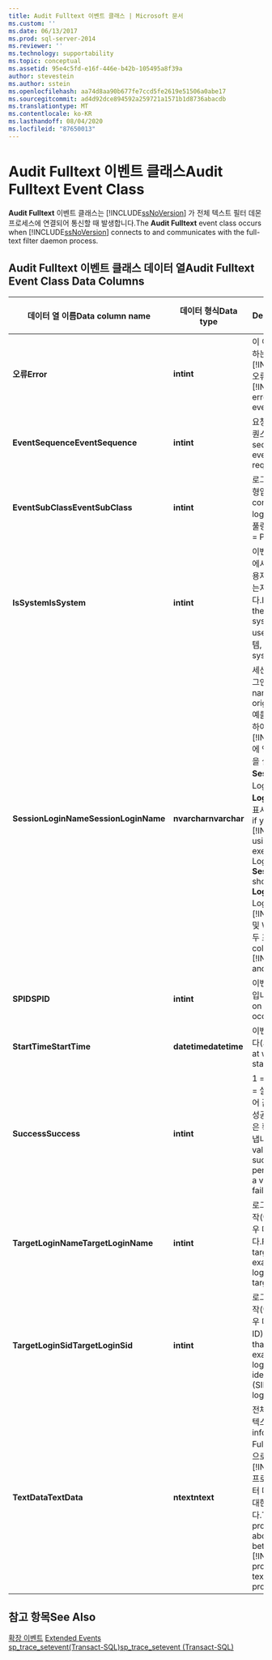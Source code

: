 ```yaml
---
title: Audit Fulltext 이벤트 클래스 | Microsoft 문서
ms.custom: ''
ms.date: 06/13/2017
ms.prod: sql-server-2014
ms.reviewer: ''
ms.technology: supportability
ms.topic: conceptual
ms.assetid: 95e4c5fd-e16f-446e-b42b-105495a8f39a
author: stevestein
ms.author: sstein
ms.openlocfilehash: aa74d8aa90b677fe7ccd5fe2619e51506a0abe17
ms.sourcegitcommit: ad4d92dce894592a259721a1571b1d8736abacdb
ms.translationtype: MT
ms.contentlocale: ko-KR
ms.lasthandoff: 08/04/2020
ms.locfileid: "87650013"
---
```

# <a name="audit-fulltext-event-class"></a><span data-ttu-id="d81b2-102">Audit Fulltext 이벤트 클래스</span><span class="sxs-lookup"><span data-stu-id="d81b2-102">Audit Fulltext Event Class</span></span>
  <span data-ttu-id="d81b2-103">**Audit Fulltext** 이벤트 클래스는 [!INCLUDE[ssNoVersion](../../includes/ssnoversion-md.md)] 가 전체 텍스트 필터 데몬 프로세스에 연결되어 통신할 때 발생합니다.</span><span class="sxs-lookup"><span data-stu-id="d81b2-103">The **Audit Fulltext** event class occurs when [!INCLUDE[ssNoVersion](../../includes/ssnoversion-md.md)] connects to and communicates with the full-text filter daemon process.</span></span>  
  
## <a name="audit-fulltext-event-class-data-columns"></a><span data-ttu-id="d81b2-104">Audit Fulltext 이벤트 클래스 데이터 열</span><span class="sxs-lookup"><span data-stu-id="d81b2-104">Audit Fulltext Event Class Data Columns</span></span>  
  
|<span data-ttu-id="d81b2-105">데이터 열 이름</span><span class="sxs-lookup"><span data-stu-id="d81b2-105">Data column name</span></span>|<span data-ttu-id="d81b2-106">데이터 형식</span><span class="sxs-lookup"><span data-stu-id="d81b2-106">Data type</span></span>|<span data-ttu-id="d81b2-107">Description</span><span class="sxs-lookup"><span data-stu-id="d81b2-107">Description</span></span>|<span data-ttu-id="d81b2-108">열 ID</span><span class="sxs-lookup"><span data-stu-id="d81b2-108">Column ID</span></span>|<span data-ttu-id="d81b2-109">필터 가능</span><span class="sxs-lookup"><span data-stu-id="d81b2-109">Filterable</span></span>|  
|----------------------|---------------|-----------------|---------------|----------------|  
|<span data-ttu-id="d81b2-110">**오류**</span><span class="sxs-lookup"><span data-stu-id="d81b2-110">**Error**</span></span>|<span data-ttu-id="d81b2-111">**int**</span><span class="sxs-lookup"><span data-stu-id="d81b2-111">**int**</span></span>|<span data-ttu-id="d81b2-112">이 이벤트에서 오류를 보고하는 경우 [!INCLUDE[ssNoVersion](../../includes/ssnoversion-md.md)] 오류 번호입니다.</span><span class="sxs-lookup"><span data-stu-id="d81b2-112">The [!INCLUDE[ssNoVersion](../../includes/ssnoversion-md.md)] error number, if this event reports an error.</span></span>|<span data-ttu-id="d81b2-113">31</span><span class="sxs-lookup"><span data-stu-id="d81b2-113">31</span></span>|<span data-ttu-id="d81b2-114">yes</span><span class="sxs-lookup"><span data-stu-id="d81b2-114">Yes</span></span>|  
|<span data-ttu-id="d81b2-115">**EventSequence**</span><span class="sxs-lookup"><span data-stu-id="d81b2-115">**EventSequence**</span></span>|<span data-ttu-id="d81b2-116">**int**</span><span class="sxs-lookup"><span data-stu-id="d81b2-116">**int**</span></span>|<span data-ttu-id="d81b2-117">요청 내의 지정된 이벤트 시퀀스입니다.</span><span class="sxs-lookup"><span data-stu-id="d81b2-117">The sequence of a given event within the request.</span></span>|<span data-ttu-id="d81b2-118">51</span><span class="sxs-lookup"><span data-stu-id="d81b2-118">51</span></span>|<span data-ttu-id="d81b2-119">예</span><span class="sxs-lookup"><span data-stu-id="d81b2-119">No</span></span>|  
|<span data-ttu-id="d81b2-120">**EventSubClass**</span><span class="sxs-lookup"><span data-stu-id="d81b2-120">**EventSubClass**</span></span>|<span data-ttu-id="d81b2-121">**int**</span><span class="sxs-lookup"><span data-stu-id="d81b2-121">**int**</span></span>|<span data-ttu-id="d81b2-122">로그인에 사용된 연결의 유형입니다.</span><span class="sxs-lookup"><span data-stu-id="d81b2-122">Type of connection used by the login.</span></span> <span data-ttu-id="d81b2-123">1 = 풀링 안 됨, 2 = 풀링됨</span><span class="sxs-lookup"><span data-stu-id="d81b2-123">1 = Nonpooled, 2 = Pooled.</span></span>|<span data-ttu-id="d81b2-124">21</span><span class="sxs-lookup"><span data-stu-id="d81b2-124">21</span></span>|<span data-ttu-id="d81b2-125">yes</span><span class="sxs-lookup"><span data-stu-id="d81b2-125">Yes</span></span>|  
|<span data-ttu-id="d81b2-126">**IsSystem**</span><span class="sxs-lookup"><span data-stu-id="d81b2-126">**IsSystem**</span></span>|<span data-ttu-id="d81b2-127">**int**</span><span class="sxs-lookup"><span data-stu-id="d81b2-127">**int**</span></span>|<span data-ttu-id="d81b2-128">이벤트가 시스템 프로세스에서 발생했는지 아니면 사용자 프로세스에서 발생했는지를 나타냅니다.</span><span class="sxs-lookup"><span data-stu-id="d81b2-128">Indicates whether the event occurred on a system process or a user process.</span></span> <span data-ttu-id="d81b2-129">1 = 시스템, 0 = 사용자</span><span class="sxs-lookup"><span data-stu-id="d81b2-129">1 = system, 0 = user.</span></span>|<span data-ttu-id="d81b2-130">60</span><span class="sxs-lookup"><span data-stu-id="d81b2-130">60</span></span>|<span data-ttu-id="d81b2-131">yes</span><span class="sxs-lookup"><span data-stu-id="d81b2-131">Yes</span></span>|  
|<span data-ttu-id="d81b2-132">**SessionLoginName**</span><span class="sxs-lookup"><span data-stu-id="d81b2-132">**SessionLoginName**</span></span>|<span data-ttu-id="d81b2-133">**nvarchar**</span><span class="sxs-lookup"><span data-stu-id="d81b2-133">**nvarchar**</span></span>|<span data-ttu-id="d81b2-134">세션을 시작한 사용자의 로그인 이름입니다.</span><span class="sxs-lookup"><span data-stu-id="d81b2-134">Login name of the user who originated the session.</span></span> <span data-ttu-id="d81b2-135">예를 들어 Login1을 사용하여 [!INCLUDE[ssNoVersion](../../includes/ssnoversion-md.md)] 에 연결하고 Login2로 문을 실행할 경우 **SessionLoginName** 은 Login1을 표시하고 **LoginName** 은 Login2를 표시합니다.</span><span class="sxs-lookup"><span data-stu-id="d81b2-135">For example, if you connect to [!INCLUDE[ssNoVersion](../../includes/ssnoversion-md.md)] using Login1 and execute a statement as Login2, **SessionLoginName** shows Login1 and **LoginName** shows Login2.</span></span> <span data-ttu-id="d81b2-136">이 열은 [!INCLUDE[ssNoVersion](../../includes/ssnoversion-md.md)] 및 Windows 로그인을 모두 표시합니다.</span><span class="sxs-lookup"><span data-stu-id="d81b2-136">This column displays both [!INCLUDE[ssNoVersion](../../includes/ssnoversion-md.md)] and Windows logins.</span></span>|<span data-ttu-id="d81b2-137">64</span><span class="sxs-lookup"><span data-stu-id="d81b2-137">64</span></span>|<span data-ttu-id="d81b2-138">yes</span><span class="sxs-lookup"><span data-stu-id="d81b2-138">Yes</span></span>|  
|<span data-ttu-id="d81b2-139">**SPID**</span><span class="sxs-lookup"><span data-stu-id="d81b2-139">**SPID**</span></span>|<span data-ttu-id="d81b2-140">**int**</span><span class="sxs-lookup"><span data-stu-id="d81b2-140">**int**</span></span>|<span data-ttu-id="d81b2-141">이벤트가 발생한 세션의 ID입니다.</span><span class="sxs-lookup"><span data-stu-id="d81b2-141">ID of the session on which the event occurred.</span></span>|<span data-ttu-id="d81b2-142">12</span><span class="sxs-lookup"><span data-stu-id="d81b2-142">12</span></span>|<span data-ttu-id="d81b2-143">yes</span><span class="sxs-lookup"><span data-stu-id="d81b2-143">Yes</span></span>|  
|<span data-ttu-id="d81b2-144">**StartTime**</span><span class="sxs-lookup"><span data-stu-id="d81b2-144">**StartTime**</span></span>|<span data-ttu-id="d81b2-145">**datetime**</span><span class="sxs-lookup"><span data-stu-id="d81b2-145">**datetime**</span></span>|<span data-ttu-id="d81b2-146">이벤트가 시작된 시간입니다(사용 가능한 경우).</span><span class="sxs-lookup"><span data-stu-id="d81b2-146">Time at which the event started, if available.</span></span>|<span data-ttu-id="d81b2-147">14</span><span class="sxs-lookup"><span data-stu-id="d81b2-147">14</span></span>|<span data-ttu-id="d81b2-148">yes</span><span class="sxs-lookup"><span data-stu-id="d81b2-148">Yes</span></span>|  
|<span data-ttu-id="d81b2-149">**Success**</span><span class="sxs-lookup"><span data-stu-id="d81b2-149">**Success**</span></span>|<span data-ttu-id="d81b2-150">**int**</span><span class="sxs-lookup"><span data-stu-id="d81b2-150">**int**</span></span>|<span data-ttu-id="d81b2-151">1 = 성공,</span><span class="sxs-lookup"><span data-stu-id="d81b2-151">1 = success.</span></span> <span data-ttu-id="d81b2-152">0 = 실패.</span><span class="sxs-lookup"><span data-stu-id="d81b2-152">0 = failure.</span></span> <span data-ttu-id="d81b2-153">예를 들어 값 1은 사용 권한 확인이 성공했음을 나타내고, 값 0은 확인이 실패했음을 나타냅니다.</span><span class="sxs-lookup"><span data-stu-id="d81b2-153">For example, a value of 1 indicates success of a permissions check and a value of 0 indicates failure of that check.</span></span>|<span data-ttu-id="d81b2-154">23</span><span class="sxs-lookup"><span data-stu-id="d81b2-154">23</span></span>|<span data-ttu-id="d81b2-155">yes</span><span class="sxs-lookup"><span data-stu-id="d81b2-155">Yes</span></span>|  
|<span data-ttu-id="d81b2-156">**TargetLoginName**</span><span class="sxs-lookup"><span data-stu-id="d81b2-156">**TargetLoginName**</span></span>|<span data-ttu-id="d81b2-157">**int**</span><span class="sxs-lookup"><span data-stu-id="d81b2-157">**int**</span></span>|<span data-ttu-id="d81b2-158">로그인을 대상으로 하는 동작(예: 새 로그인 추가)의 경우 대상 로그인의 이름입니다.</span><span class="sxs-lookup"><span data-stu-id="d81b2-158">For actions that target a login (for example, adding a new login), the name of the targeted login.</span></span>|<span data-ttu-id="d81b2-159">42</span><span class="sxs-lookup"><span data-stu-id="d81b2-159">42</span></span>|<span data-ttu-id="d81b2-160">yes</span><span class="sxs-lookup"><span data-stu-id="d81b2-160">Yes</span></span>|  
|<span data-ttu-id="d81b2-161">**TargetLoginSid**</span><span class="sxs-lookup"><span data-stu-id="d81b2-161">**TargetLoginSid**</span></span>|<span data-ttu-id="d81b2-162">**int**</span><span class="sxs-lookup"><span data-stu-id="d81b2-162">**int**</span></span>|<span data-ttu-id="d81b2-163">로그인을 대상으로 하는 동작(예: 새 로그인 추가)의 경우 대상 로그인의 SID(보안 ID)입니다.</span><span class="sxs-lookup"><span data-stu-id="d81b2-163">For actions that target a login (for example, adding a new login), the security identification number (SID) of the targeted login.</span></span>|<span data-ttu-id="d81b2-164">43</span><span class="sxs-lookup"><span data-stu-id="d81b2-164">43</span></span>|<span data-ttu-id="d81b2-165">yes</span><span class="sxs-lookup"><span data-stu-id="d81b2-165">Yes</span></span>|  
|<span data-ttu-id="d81b2-166">**TextData**</span><span class="sxs-lookup"><span data-stu-id="d81b2-166">**TextData**</span></span>|<span data-ttu-id="d81b2-167">**ntext**</span><span class="sxs-lookup"><span data-stu-id="d81b2-167">**ntext**</span></span>|<span data-ttu-id="d81b2-168">전체 텍스트 이벤트에 대한 텍스트 정보입니다.</span><span class="sxs-lookup"><span data-stu-id="d81b2-168">Text information about the Full-Text event.</span></span> <span data-ttu-id="d81b2-169">일반적으로 이 필드에는 [!INCLUDE[ssNoVersion](../../includes/ssnoversion-md.md)] 프로세스와 전체 텍스트 필터 데몬 프로세스간 연결에 대한 정보가 표시됩니다.</span><span class="sxs-lookup"><span data-stu-id="d81b2-169">Typically this field provides information about the connection between the [!INCLUDE[ssNoVersion](../../includes/ssnoversion-md.md)] process and the full-text filter daemon process</span></span>|<span data-ttu-id="d81b2-170">1</span><span class="sxs-lookup"><span data-stu-id="d81b2-170">1</span></span>|<span data-ttu-id="d81b2-171">yes</span><span class="sxs-lookup"><span data-stu-id="d81b2-171">Yes</span></span>|  
  
## <a name="see-also"></a><span data-ttu-id="d81b2-172">참고 항목</span><span class="sxs-lookup"><span data-stu-id="d81b2-172">See Also</span></span>  
 <span data-ttu-id="d81b2-173">[확장 이벤트](../extended-events/extended-events.md) </span><span class="sxs-lookup"><span data-stu-id="d81b2-173">[Extended Events](../extended-events/extended-events.md) </span></span>  
 [<span data-ttu-id="d81b2-174">sp_trace_setevent&#40;Transact-SQL&#41;</span><span class="sxs-lookup"><span data-stu-id="d81b2-174">sp_trace_setevent &#40;Transact-SQL&#41;</span></span>](/sql/relational-databases/system-stored-procedures/sp-trace-setevent-transact-sql)  
  
  

